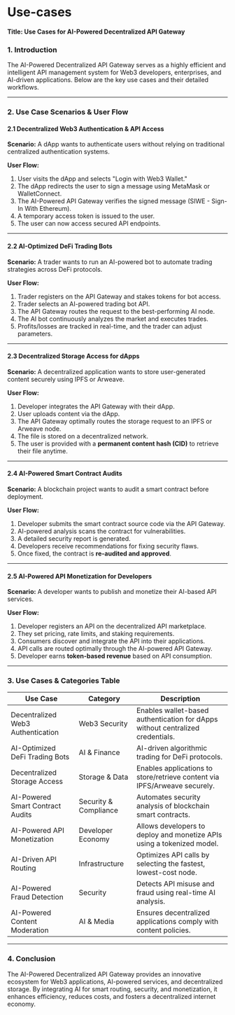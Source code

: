 # Use-cases

**Title: Use Cases for AI-Powered Decentralized API Gateway**

### **1. Introduction**

The AI-Powered Decentralized API Gateway serves as a highly efficient and intelligent API management system for Web3 developers, enterprises, and AI-driven applications. Below are the key use cases and their detailed workflows.

***

### **2. Use Case Scenarios & User Flow**

#### **2.1 Decentralized Web3 Authentication & API Access**

**Scenario:** A dApp wants to authenticate users without relying on traditional centralized authentication systems.

**User Flow:**

1. User visits the dApp and selects "Login with Web3 Wallet."
2. The dApp redirects the user to sign a message using MetaMask or WalletConnect.
3. The AI-Powered API Gateway verifies the signed message (SIWE - Sign-In With Ethereum).
4. A temporary access token is issued to the user.
5. The user can now access secured API endpoints.

***

#### **2.2 AI-Optimized DeFi Trading Bots**

**Scenario:** A trader wants to run an AI-powered bot to automate trading strategies across DeFi protocols.

**User Flow:**

1. Trader registers on the API Gateway and stakes tokens for bot access.
2. Trader selects an AI-powered trading bot API.
3. The API Gateway routes the request to the best-performing AI node.
4. The AI bot continuously analyzes the market and executes trades.
5. Profits/losses are tracked in real-time, and the trader can adjust parameters.

***

#### **2.3 Decentralized Storage Access for dApps**

**Scenario:** A decentralized application wants to store user-generated content securely using IPFS or Arweave.

**User Flow:**

1. Developer integrates the API Gateway with their dApp.
2. User uploads content via the dApp.
3. The API Gateway optimally routes the storage request to an IPFS or Arweave node.
4. The file is stored on a decentralized network.
5. The user is provided with a **permanent content hash (CID)** to retrieve their file anytime.

***

#### **2.4 AI-Powered Smart Contract Audits**

**Scenario:** A blockchain project wants to audit a smart contract before deployment.

**User Flow:**

1. Developer submits the smart contract source code via the API Gateway.
2. AI-powered analysis scans the contract for vulnerabilities.
3. A detailed security report is generated.
4. Developers receive recommendations for fixing security flaws.
5. Once fixed, the contract is **re-audited and approved**.

***

#### **2.5 AI-Powered API Monetization for Developers**

**Scenario:** A developer wants to publish and monetize their AI-based API services.

**User Flow:**

1. Developer registers an API on the decentralized API marketplace.
2. They set pricing, rate limits, and staking requirements.
3. Consumers discover and integrate the API into their applications.
4. API calls are routed optimally through the AI-powered API Gateway.
5. Developer earns **token-based revenue** based on API consumption.

***

### **3. Use Cases & Categories Table**

| **Use Case**                      | **Category**          | **Description**                                                                |
| --------------------------------- | --------------------- | ------------------------------------------------------------------------------ |
| Decentralized Web3 Authentication | Web3 Security         | Enables wallet-based authentication for dApps without centralized credentials. |
| AI-Optimized DeFi Trading Bots    | AI & Finance          | AI-driven algorithmic trading for DeFi protocols.                              |
| Decentralized Storage Access      | Storage & Data        | Enables applications to store/retrieve content via IPFS/Arweave securely.      |
| AI-Powered Smart Contract Audits  | Security & Compliance | Automates security analysis of blockchain smart contracts.                     |
| AI-Powered API Monetization       | Developer Economy     | Allows developers to deploy and monetize APIs using a tokenized model.         |
| AI-Driven API Routing             | Infrastructure        | Optimizes API calls by selecting the fastest, lowest-cost node.                |
| AI-Powered Fraud Detection        | Security              | Detects API misuse and fraud using real-time AI analysis.                      |
| AI-Powered Content Moderation     | AI & Media            | Ensures decentralized applications comply with content policies.               |

***

### **4. Conclusion**

The AI-Powered Decentralized API Gateway provides an innovative ecosystem for Web3 applications, AI-powered services, and decentralized storage. By integrating AI for smart routing, security, and monetization, it enhances efficiency, reduces costs, and fosters a decentralized internet economy.
